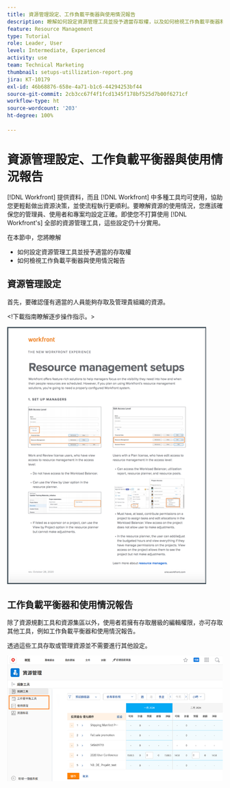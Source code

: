 ```yaml
---
title: 資源管理設定、工作負載平衡器與使用情況報告
description: 瞭解如何設定資源管理工具並授予適當存取權，以及如何檢視工作負載平衡器和使用情況報告。
feature: Resource Management
type: Tutorial
role: Leader, User
level: Intermediate, Experienced
activity: use
team: Technical Marketing
thumbnail: setups-utillization-report.png
jira: KT-10179
exl-id: 46b68876-658e-4a71-b1c6-44294253bf44
source-git-commit: 2cb3cc67f4f1fcd1345f178bf525d7b00f6271cf
workflow-type: ht
source-wordcount: '203'
ht-degree: 100%

---
```


# 資源管理設定、工作負載平衡器與使用情況報告

[!DNL Workfront] 提供資料，而且 [!DNL Workfront] 中多種工具均可使用，協助您更輕鬆做出資源決策，並使流程執行更順利。要瞭解資源的使用情況，您應該確保您的管理員、使用者和專案均設定正確。即使您不打算使用 [!DNL Workfront's] 全部的資源管理工具，這些設定仍十分實用。

在本節中，您將瞭解

* 如何設定資源管理工具並授予適當的存取權
* 如何檢視工作負載平衡器與使用情況報告

## 資源管理設定

首先，要確認僅有適當的人員能夠存取及管理貴組織的資源。

&lt;!下載指南瞭解逐步操作指示。&gt;

![資源管理設定一頁式資訊](assets/rm_setup01.png)


## 工作負載平衡器和使用情況報告

除了資源規劃工具和資源集區以外，使用者若擁有存取層級的編輯權限，亦可存取其他工具，例如工作負載平衡器和使用情況報告。

透過這些工具存取或管理資源並不需要進行其他設定。

![附帶使用情況報告的工作負載平衡器](assets/rm_setup02.png)

